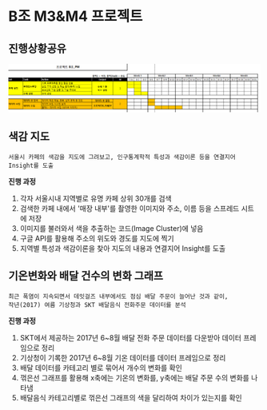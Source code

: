 # B조 M3&M4 프로젝트

## 진행상황공유
![time table](teamB_time_table.png)

## 색감 지도

```
서울시 카페의 색감을 지도에 그려보고, 인구통계학적 특성과 색감이론 등을 연결지어 Insight를 도출
```

**진행 과정**

1. 각자 서울시내 지역별로 유명 카페 상위 30개를 검색
2. 검색한 카페 내에서 '매장 내부'를 촬영한 이미지와 주소, 이름 등을 스프레드 시트에 저장
3. 이미지를 불러와서 색을 추출하는 코드(Image Cluster)에 넣음
4. 구글 API를 활용해 주소의 위도와 경도를 지도에 찍기
5. 지역별 특성과 색감이론을 찾아 지도의 내용과 연결지어 Insight를 도출



## 기온변화와 배달 건수의 변화 그래프

```
최근 폭염이 지속되면서 데잇걸즈 내부에서도 점심 배달 주문이 늘어난 것과 같이,
작년(2017) 여름 기상청과 SKT 배달음식 전화주문 데이터를 분석
```

**진행 과정**

1. SKT에서 제공하는 2017년 6~8월 배달 전화 주문 데이터를 다운받아 데이터 프레임으로 정리
2. 기상청이 기록한 2017년 6~8월 기온 데이터를 데이터 프레임으로 정리
3. 배달 데이터를 카테고리 별로 묶어서 개수의 변화를 확인
4. 꺾은선 그래프를 활용해 x축에는 기온의 변화를, y축에는 배달 주문 수의 변화를 나타냄
5. 배달음식 카테고리별로 꺾은선 그래프의 색을 달리하여 차이가 있는지를 확인
